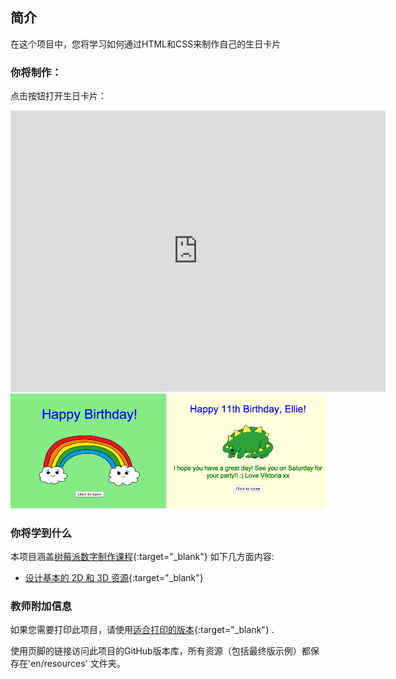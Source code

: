 ## 简介

在这个项目中，您将学习如何通过HTML和CSS来制作自己的生日卡片

### 你将制作：

点击按钮打开生日卡片：

<div class="trinket">
  <iframe src="https://trinket.io/embed/html/c3d52cf65c?outputOnly=true&start=result" width="600" height="450" frameborder="0" marginwidth="0" marginheight="0" allowfullscreen>
  </iframe>
  <img src="images/birthday-final.png">
</div>

### 你将学到什么

本项目涵盖[树莓派数字制作课程](http://rpf.io/curriculum){:target="_blank"} 如下几方面内容:

+ [设计基本的 2D 和 3D 资源](https://www.raspberrypi.org/curriculum/design/creator){:target="_blank"}

### 教师附加信息

如果您需要打印此项目，请使用[适合打印的版本](https://projects.raspberrypi.org/en/projects/happy-birthday/print){:target="_blank"} .

使用页脚的链接访问此项目的GitHub版本库，所有资源（包括最终版示例）都保存在'en/resources' 文件夹。